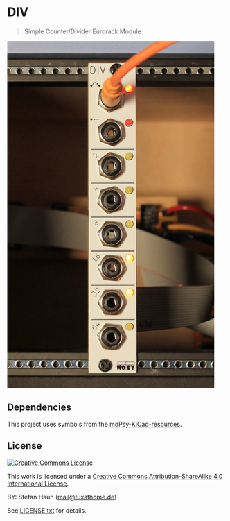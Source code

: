 # DIV

> Simple Counter/Divider Eurorack Module

![Front view of the DIV panel in a rack](Doc/2023-05-04_DIV_Case_Shot_Small.jpg)

## Dependencies

This project uses symbols from the [moPsy-KiCad-resources](https://github.com/moPsy-project/moPsy-KiCad-resources).


## License

[![Creative Commons License](https://i.creativecommons.org/l/by-sa/4.0/88x31.png)](http://creativecommons.org/licenses/by-sa/4.0/)

This work is licensed under a [Creative Commons Attribution-ShareAlike 4.0 International License](http://creativecommons.org/licenses/by-sa/4.0/).

BY: Stefan Haun (mail@tuxathome.de)

See [LICENSE.txt](LICENSE.txt) for details.
